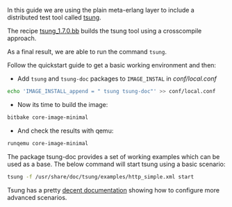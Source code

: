In this guide we are using the plain meta-erlang layer to include a distributed test tool called [tsung](http://tsung.erlang-projects.org/).

The recipe [tsung_1.7.0.bb](https://github.com/meta-erlang/meta-erlang/blob/master/recipes-tests/tsung/tsung_1.7.0.bb) builds the tsung tool using a crosscompile approach.

As a final result, we are able to run the command `tsung`.

Follow the quickstart guide to get a basic working environment and then:

- Add `tsung` and `tsung-doc` packages to `IMAGE_INSTAL` in _conf/local.conf_

```bash
echo 'IMAGE_INSTALL_append = " tsung tsung-doc"' >> conf/local.conf
```

- Now its time to build the image:

```bash
bitbake core-image-minimal
```

- And check the results with qemu:

```bash
runqemu core-image-minimal
```

The package tsung-doc provides a set of working examples which can be used as a base. The below command will start tsung using a basic scenario:

```bash
tsung -f /usr/share/doc/tsung/examples/http_simple.xml start
```

Tsung has a pretty [decent documentation](http://tsung.erlang-projects.org/user_manual/) showing how to configure more advanced scenarios.
